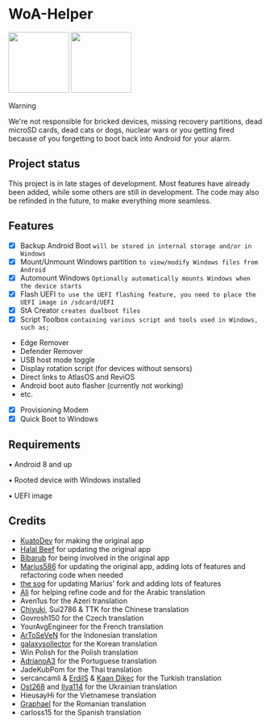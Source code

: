 # WoA-Helper
<p float="left" >
<img src="Helper-dark.png" width="120" >
<img src="Helper-light.png" width="120">
</p>

> [!WARNING]
> 
> We're not responsible for bricked devices, missing recovery partitions, dead microSD cards, dead cats or dogs, nuclear wars or you getting fired because of you forgetting to boot back into Android for your alarm.

## Project status
This project is in late stages of development. Most features have already been added, while some others are still in development. The code may also be refinded in the future, to make everything more seamless.

## Features
- [x] Backup Android Boot ```will be stored in internal storage and/or in Windows```
- [x] Mount/Unmount Windows partition ```to view/modify Windows files from Android```
- [x] Automount Windows ```Optionally automatically mounts Windows when the device starts```
- [x] Flash UEFI ```to use the UEFI flashing feature, you need to place the UEFI image in /sdcard/UEFI```
- [x] StA Creator ```creates dualboot files```
- [x] Script Toolbox ```containing various script and tools used in Windows, such as;```
- Edge Remover
- Defender Remover
- USB host mode toggle
- Display rotation script (for devices without sensors)
- Direct links to AtlasOS and ReviOS
- Android boot auto flasher (currently not working)
- etc.
- [x] Provisioning Modem
- [x] Quick Boot to Windows

## Requirements
• Android 8 and up

• Rooted device with Windows installed

• UEFI image

## Credits
- [KuatoDev](https://github.com/KuatoDev) for making the original app
- [Halal Beef](https://github.com/halal-beef) for updating the original app
- [Bibarub](https://github.com/bibarub) for being involved in the original app
- [Marius586](https://github.com/Marius586) for updating the original app, adding lots of features and refactoring code when needed
- [the sog](https://github.com/n00b69) for updating Marius' fork and adding lots of features
- [Ali](https://github.com/gixousiyq) for helping refine code and for the Arabic translation
- Aven1us for the Azeri translation
- [Chiyuki](https://github.com/chiyuki0325), Sui2786 & TTK for the Chinese translation
- Govrosh150 for the Czech translation
- YourAvgEngineer for the French translation
- [ArToSeVeN](https://github.com/Artoseven) for the Indonesian translation
- [galaxysollector](https://github.com/galaxysollector) for the Korean translation
- Win Polish for the Polish translation
- [AdrianoA3](https://github.com/AdrianoA3) for the Portuguese translation
- JadeKubPom for the Thai translation
- sercancamli & [ErdilS](https://github.com/erdilS) & [Kaan Dikeç](https://github.com/dikeckaan) for the Turkish translation
- [Ost268](https://github.com/Ost268) and [Ilya114](https://github.com/Ilya114) for the Ukrainian translation
- HieusayHi for the Vietnamese translation
- [Graphael](https://github.com/saulgoodman4534) for the Romanian translation
- carloss15 for the Spanish translation


















